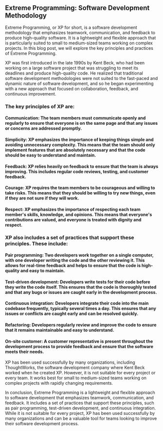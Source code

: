 ## Extreme Programming: Software Development Methodology

Extreme Programming, or XP for short, is a software development methodology that emphasizes teamwork, communication, and feedback to produce high-quality software. It is a lightweight and flexible approach that is particularly suited to small to medium-sized teams working on complex projects. In this blog post, we will explore the key principles and practices of Extreme Programming.

XP was first introduced in the late 1990s by Kent Beck, who had been working on a large software project that was struggling to meet its deadlines and produce high-quality code. He realized that traditional software development methodologies were not suited to the fast-paced and dynamic nature of software development, and so he began experimenting with a new approach that focused on collaboration, feedback, and continuous improvement.

### The key principles of XP are:

#### Communication: The team members must communicate openly and regularly to ensure that everyone is on the same page and that any issues or concerns are addressed promptly.

#### Simplicity: XP emphasizes the importance of keeping things simple and avoiding unnecessary complexity. This means that the team should only implement features that are absolutely necessary and that the code should be easy to understand and maintain.

#### Feedback: XP relies heavily on feedback to ensure that the team is always improving. This includes regular code reviews, testing, and customer feedback.

#### Courage: XP requires the team members to be courageous and willing to take risks. This means that they should be willing to try new things, even if they are not sure if they will work.

#### Respect: XP emphasizes the importance of respecting each team member's skills, knowledge, and opinions. This means that everyone's contributions are valued, and everyone is treated with dignity and respect.

### XP also includes a set of practices that support these principles. These include:

#### Pair programming: Two developers work together on a single computer, with one developer writing the code and the other reviewing it. This allows for real-time feedback and helps to ensure that the code is high-quality and easy to maintain.

#### Test-driven development: Developers write tests for their code before they write the code itself. This ensures that the code is thoroughly tested and that any bugs or issues are caught early in the development process.

#### Continuous integration: Developers integrate their code into the main codebase frequently, typically several times a day. This ensures that any issues or conflicts are caught early and can be resolved quickly.

#### Refactoring: Developers regularly review and improve the code to ensure that it remains maintainable and easy to understand.

#### On-site customer: A customer representative is present throughout the development process to provide feedback and ensure that the software meets their needs.

XP has been used successfully by many organizations, including ThoughtWorks, the software development company where Kent Beck worked when he created XP. However, it is not suitable for every project or every team. It works best for small to medium-sized teams working on complex projects with rapidly changing requirements.

In conclusion, Extreme Programming is a lightweight and flexible approach to software development that emphasizes teamwork, communication, and feedback. It includes a set of practices that support these principles, such as pair programming, test-driven development, and continuous integration. While it is not suitable for every project, XP has been used successfully by many organizations and can be a valuable tool for teams looking to improve their software development process.
